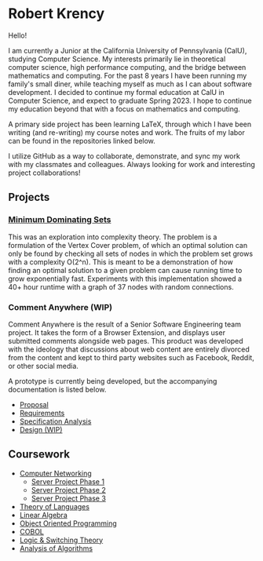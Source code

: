 # Robert Krency

Hello!

I am currently a Junior at the California University of Pennsylvania (CalU), studying Computer Science. 
My interests primarily lie in theoretical computer science, high performance computing, and the bridge between mathematics and computing. 
For the past 8 years I have been running my family's small diner, while teaching myself as much as I can about software development.
I decided to continue my formal education at CalU in Computer Science, and expect to graduate Spring 2023.
I hope to continue my education beyond that with a focus on mathematics and computing.

A primary side project has been learning LaTeX, through which I have been writing (and re-writing) my course notes and work.
The fruits of my labor can be found in the repositories linked below.

I utilize GitHub as a way to collaborate, demonstrate, and sync my work with my classmates and colleagues.
Always looking for work and interesting project collaborations!


## Projects

### [Minimum Dominating Sets](https://github.com/Bkrenz/calu-csc360/tree/main/Assignments/Minimum%20Dominating%20Set)
This was an exploration into complexity theory.
The problem is a formulation of the Vertex Cover problem, of which an optimal solution can only be found by checking all sets of nodes in which the problem set grows with a complexity O(2^n).
This is meant to be a demonstration of how finding an optimal solution to a given problem can cause running time to grow exponentially fast.
Experiments with this implementation showed a 40+ hour runtime with a graph of 37 nodes with random connections.


### Comment Anywhere (WIP)

Comment Anywhere is the result of a Senior Software Engineering team project.
It takes the form of a Browser Extension, and displays user submitted comments alongside web pages.
This product was developed with the ideology that discussions about web content are entirely divorced from the content and kept to third party websites such as Facebook, Reddit, or other social media.

A prototype is currently being developed, but the accompanying documentation is listed below.

- [Proposal](commentanywhere/proposal.pdf)
- [Requirements](commentanywhere/requirements.docx)
- [Specification Analysis](commentanywhere/analysis.docx)
- [Design (WIP)](commentanywhere/design.docx)


## Coursework

- [Computer Networking](https://github.com/rdk-fall22-calu/cet440)
    - [Server Project Phase 1](https://github.com/rdk-fall22-calu/cet440-server-phase1)
    - [Server Project Phase 2](https://github.com/rdk-fall22-calu/cet-server-phase2)
    - [Server Project Phase 3](https://github.com/rdk-fall22-calu/cet440-server-phase3)
- [Theory of Languages](https://github.com/rdk-fall22-calu/csc475)
- [Linear Algebra](https://github.com/Bkrenz/calu-mat341)
- [Object Oriented Programming](https://github.com/Bkrenz/calu-csc265)
- [COBOL](https://github.com/Bkrenz/calu-csc304)
- [Logic & Switching Theory](https://github.com/Bkrenz/calu-csc216)
- [Analysis of Algorithms](https://github.com/Bkrenz/calu-csc360)